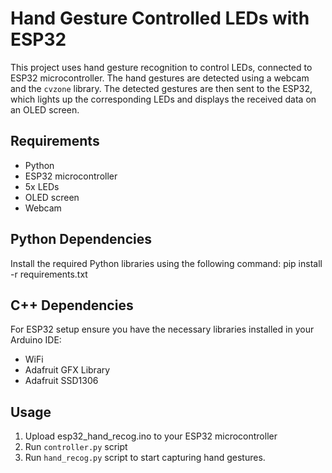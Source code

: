 # Hand Gesture Controlled LEDs with ESP32

This project uses hand gesture recognition to control LEDs, connected to ESP32 microcontroller. 
The hand gestures are detected using a webcam and the `cvzone` library. 
The detected gestures are then sent to the ESP32, which lights up the corresponding LEDs and displays the received data on an OLED screen.

## Requirements

- Python
- ESP32 microcontroller
- 5x LEDs
- OLED screen
- Webcam

## Python Dependencies

Install the required Python libraries using the following command:
pip install -r requirements.txt

## C++ Dependencies

For ESP32 setup ensure you have the necessary libraries installed in your Arduino IDE:
- WiFi
- Adafruit GFX Library
- Adafruit SSD1306

## Usage

1) Upload esp32_hand_recog.ino to your ESP32 microcontroller
2) Run `controller.py` script 
3) Run `hand_recog.py` script to start capturing hand gestures.
 